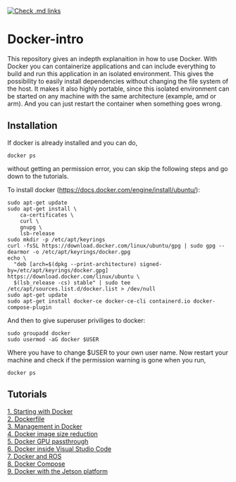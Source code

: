 <!-- markdown-link-check-disable -->

[![Check .md links](https://github.com/R2CLab/docker_intro/actions/workflows/link_checker.yml/badge.svg?branch=master)](https://github.com/R2CLab/docker_intro/actions/workflows/link_checker.yml)

<!-- markdown-link-check-enable -->


# Docker-intro




This repository gives an indepth explanaition in how to use Docker. With Docker you can containerize applications and can include everything to build and run this application in an isolated environment. This gives the possibility to easily install dependencies without changing the file system of the host. It makes it also highly portable, since this isolated environment can be started on any machine with the same architecture (example, amd or arm). And you can just restart the container when something goes wrong.


## Installation


If docker is already installed and you can do,
```
docker ps
```
without getting an permission error, you can skip the following steps and go down to the tutorials.

To install docker (https://docs.docker.com/engine/install/ubuntu/):
```
sudo apt-get update
sudo apt-get install \
    ca-certificates \
    curl \
    gnupg \
    lsb-release
sudo mkdir -p /etc/apt/keyrings
curl -fsSL https://download.docker.com/linux/ubuntu/gpg | sudo gpg --dearmor -o /etc/apt/keyrings/docker.gpg
echo \
  "deb [arch=$(dpkg --print-architecture) signed-by=/etc/apt/keyrings/docker.gpg] https://download.docker.com/linux/ubuntu \
  $(lsb_release -cs) stable" | sudo tee /etc/apt/sources.list.d/docker.list > /dev/null
sudo apt-get update
sudo apt-get install docker-ce docker-ce-cli containerd.io docker-compose-plugin
```
And then to give superuser priviliges to docker:
```
sudo groupadd docker
sudo usermod -aG docker $USER
```
Where you have to change $USER to your own user name. Now restart your machine and check if the permission warning is gone when you run,
```
docker ps
```


## Tutorials

[1. Starting with Docker](docs/docker_starting.md)  
[2. Dockerfile](docs/docker_dockerfile.md)  
[3. Management in Docker](docs/docker_management.md)  
[4. Docker image size reduction](docs/docker_sizereduction.md)  
[5. Docker GPU passthrough](docs/docker_gpu_passthrough.md)  
[6. Docker inside Visual Studio Code](docs/docker_vscode.md)  
[7. Docker and ROS](docs/docker_ros.md)  
[8. Docker Compose](docs/docker_compose.md)  
[9. Docker with the Jetson platform](docs/docker_jetson.md)  









